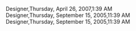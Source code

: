 ﻿Designer,Thursday, April 26, 2007,1:39 AM  Designer,Thursday, September 15, 2005,11:39 AM  Designer,Thursday, September 15, 2005,11:39 AM
